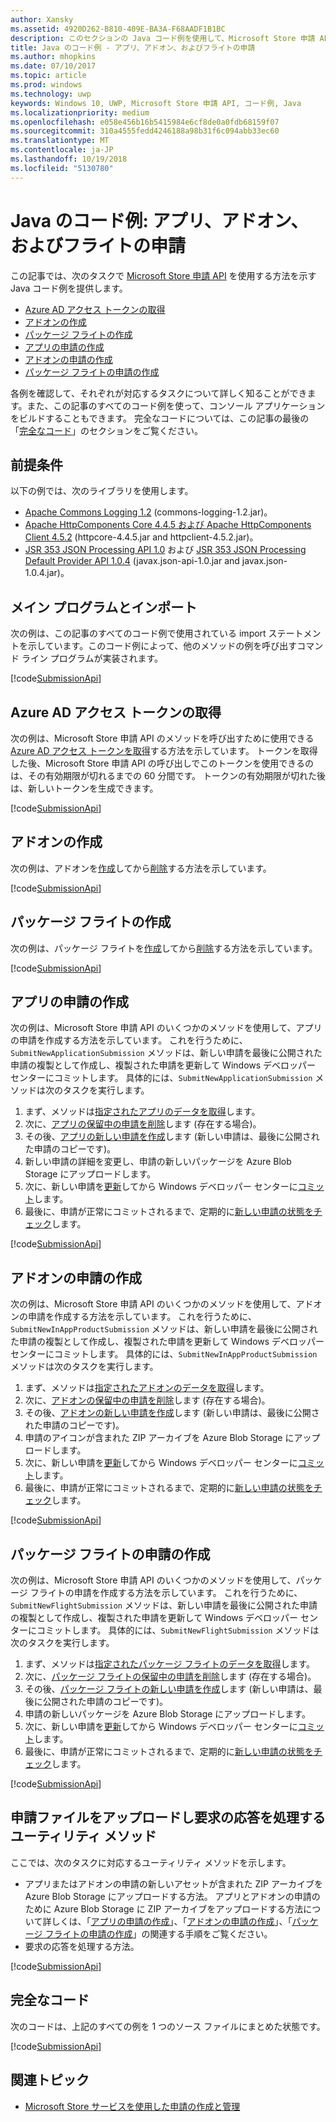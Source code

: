 ```yaml
---
author: Xansky
ms.assetid: 4920D262-B810-409E-BA3A-F68AADF1B1BC
description: このセクションの Java コード例を使用して、Microsoft Store 申請 API を使用する方法をご確認ください。
title: Java のコード例 - アプリ、アドオン、およびフライトの申請
ms.author: mhopkins
ms.date: 07/10/2017
ms.topic: article
ms.prod: windows
ms.technology: uwp
keywords: Windows 10, UWP, Microsoft Store 申請 API, コード例, Java
ms.localizationpriority: medium
ms.openlocfilehash: e058e456b16b5415984e6cf8de0a0fdb68159f07
ms.sourcegitcommit: 310a4555fedd4246188a98b31f6c094abb33ec60
ms.translationtype: MT
ms.contentlocale: ja-JP
ms.lasthandoff: 10/19/2018
ms.locfileid: "5130780"
---
```

# <a name="java-sample-submissions-for-apps-add-ons-and-flights"></a>Java のコード例: アプリ、アドオン、およびフライトの申請

この記事では、次のタスクで [Microsoft Store 申請 API](create-and-manage-submissions-using-windows-store-services.md) を使用する方法を示す Java コード例を提供します。

* [Azure AD アクセス トークンの取得](#token)
* [アドオンの作成](#create-add-on)
* [パッケージ フライトの作成](#create-package-flight)
* [アプリの申請の作成](#create-app-submission)
* [アドオンの申請の作成](#create-add-on-submission)
* [パッケージ フライトの申請の作成](#create-flight-submission)

各例を確認して、それぞれが対応するタスクについて詳しく知ることができます。また、この記事のすべてのコード例を使って、コンソール アプリケーションをビルドすることもできます。 完全なコードについては、この記事の最後の「[完全なコード](java-code-examples-for-the-windows-store-submission-api.md#code-listing)」のセクションをご覧ください。

## <a name="prerequisites"></a>前提条件

以下の例では、次のライブラリを使用します。

* [Apache Commons Logging 1.2](http://commons.apache.org/proper/commons-logging)  (commons-logging-1.2.jar)。
* [Apache HttpComponents Core 4.4.5 および Apache HttpComponents Client 4.5.2](https://hc.apache.org/) (httpcore-4.4.5.jar and httpclient-4.5.2.jar)。
* [JSR 353 JSON Processing API 1.0](https://mvnrepository.com/artifact/javax.json/javax.json-api/1.0) および [JSR 353 JSON Processing Default Provider API 1.0.4](https://mvnrepository.com/artifact/org.glassfish/javax.json/1.0.4) (javax.json-api-1.0.jar and javax.json-1.0.4.jar)。

## <a name="main-program-and-imports"></a>メイン プログラムとインポート

次の例は、この記事のすべてのコード例で使用されている import ステートメントを示しています。このコード例によって、他のメソッドの例を呼び出すコマンド ライン プログラムが実装されます。

[!code[SubmissionApi](./code/StoreServicesExamples_Submission/java/MainExample.java#L1-L64)]

<span id="token" />

## <a name="obtain-an-azure-ad-access-token"></a>Azure AD アクセス トークンの取得

次の例は、Microsoft Store 申請 API のメソッドを呼び出すために使用できる [Azure AD アクセス トークンを取得](create-and-manage-submissions-using-windows-store-services.md#obtain-an-azure-ad-access-token)する方法を示しています。 トークンを取得した後、Microsoft Store 申請 API の呼び出しでこのトークンを使用できるのは、その有効期限が切れるまでの 60 分間です。 トークンの有効期限が切れた後は、新しいトークンを生成できます。

[!code[SubmissionApi](./code/StoreServicesExamples_Submission/java/CompleteExample.java#L65-L95)]

<span id="create-add-on" />

## <a name="create-an-add-on"></a>アドオンの作成

次の例は、アドオンを[作成](create-an-add-on.md)してから[削除](delete-an-add-on.md)する方法を示しています。

[!code[SubmissionApi](./code/StoreServicesExamples_Submission/java/CompleteExample.java#L310-L345)]

<span id="create-package-flight" />

## <a name="create-a-package-flight"></a>パッケージ フライトの作成

次の例は、パッケージ フライトを[作成](create-a-flight.md)してから[削除](delete-a-flight.md)する方法を示しています。

[!code[SubmissionApi](./code/StoreServicesExamples_Submission/java/CompleteExample.java#L185-L221)]

<span id="create-app-submission" />

## <a name="create-an-app-submission"></a>アプリの申請の作成

次の例は、Microsoft Store 申請 API のいくつかのメソッドを使用して、アプリの申請を作成する方法を示しています。 これを行うために、```SubmitNewApplicationSubmission``` メソッドは、新しい申請を最後に公開された申請の複製として作成し、複製された申請を更新して Windows デベロッパー センターにコミットします。 具体的には、```SubmitNewApplicationSubmission``` メソッドは次のタスクを実行します。

1. まず、メソッドは[指定されたアプリのデータを取得](get-an-app.md)します。
2. 次に、[アプリの保留中の申請を削除](delete-an-app-submission.md)します (存在する場合)。
3. その後、[アプリの新しい申請を作成](create-an-app-submission.md)します (新しい申請は、最後に公開された申請のコピーです)。
4. 新しい申請の詳細を変更し、申請の新しいパッケージを Azure Blob Storage にアップロードします。
5. 次に、新しい申請を[更新](update-an-app-submission.md)してから Windows デベロッパー センターに[コミット](commit-an-app-submission.md)します。
6. 最後に、申請が正常にコミットされるまで、定期的に[新しい申請の状態をチェック](get-status-for-an-app-submission.md)します。

[!code[SubmissionApi](./code/StoreServicesExamples_Submission/java/CompleteExample.java#L97-L183)]

<span id="create-add-on-submission" />

## <a name="create-an-add-on-submission"></a>アドオンの申請の作成

次の例は、Microsoft Store 申請 API のいくつかのメソッドを使用して、アドオンの申請を作成する方法を示しています。 これを行うために、```SubmitNewInAppProductSubmission``` メソッドは、新しい申請を最後に公開された申請の複製として作成し、複製された申請を更新して Windows デベロッパー センターにコミットします。 具体的には、```SubmitNewInAppProductSubmission``` メソッドは次のタスクを実行します。

1. まず、メソッドは[指定されたアドオンのデータを取得](get-an-add-on.md)します。
2. 次に、[アドオンの保留中の申請を削除](delete-an-add-on-submission.md)します (存在する場合)。
3. その後、[アドオンの新しい申請を作成](create-an-add-on-submission.md)します (新しい申請は、最後に公開された申請のコピーです)。
4. 申請のアイコンが含まれた ZIP アーカイブを Azure Blob Storage にアップロードします。
5. 次に、新しい申請を[更新](update-an-add-on-submission.md)してから Windows デベロッパー センターに[コミット](commit-an-add-on-submission.md)します。
6. 最後に、申請が正常にコミットされるまで、定期的に[新しい申請の状態をチェック](get-status-for-an-add-on-submission.md)します。

[!code[SubmissionApi](./code/StoreServicesExamples_Submission/java/CompleteExample.java#L347-L431)]

<span id="create-flight-submission" />

## <a name="create-a-package-flight-submission"></a>パッケージ フライトの申請の作成

次の例は、Microsoft Store 申請 API のいくつかのメソッドを使用して、パッケージ フライトの申請を作成する方法を示しています。 これを行うために、```SubmitNewFlightSubmission``` メソッドは、新しい申請を最後に公開された申請の複製として作成し、複製された申請を更新して Windows デベロッパー センターにコミットします。 具体的には、```SubmitNewFlightSubmission``` メソッドは次のタスクを実行します。

1. まず、メソッドは[指定されたパッケージ フライトのデータを取得](get-a-flight.md)します。
2. 次に、[パッケージ フライトの保留中の申請を削除](delete-a-flight-submission.md)します (存在する場合)。
3. その後、[パッケージ フライトの新しい申請を作成](create-a-flight-submission.md)します (新しい申請は、最後に公開された申請のコピーです)。
4. 申請の新しいパッケージを Azure Blob Storage にアップロードします。
5. 次に、新しい申請を[更新](update-a-flight-submission.md)してから Windows デベロッパー センターに[コミット](commit-a-flight-submission.md)します。
6. 最後に、申請が正常にコミットされるまで、定期的に[新しい申請の状態をチェック](get-status-for-a-flight-submission.md)します。

[!code[SubmissionApi](./code/StoreServicesExamples_Submission/java/CompleteExample.java#L223-L308)]

<span id="utilities" />

## <a name="utility-methods-to-upload-submission-files-and-handle-request-responses"></a>申請ファイルをアップロードし要求の応答を処理するユーティリティ メソッド

ここでは、次のタスクに対応するユーティリティ メソッドを示します。

* アプリまたはアドオンの申請の新しいアセットが含まれた ZIP アーカイブを Azure Blob Storage にアップロードする方法。 アプリとアドオンの申請のために Azure Blob Storage に ZIP アーカイブをアップロードする方法について詳しくは、「[アプリの申請の作成](manage-app-submissions.md#create-an-app-submission)」、「[アドオンの申請の作成](manage-add-on-submissions.md#create-an-add-on-submission)」、「[パッケージ フライトの申請の作成](manage-flight-submissions.md#create-a-package-flight-submission)」の関連する手順をご覧ください。
* 要求の応答を処理する方法。

[!code[SubmissionApi](./code/StoreServicesExamples_Submission/java/CompleteExample.java#L433-L490)]

<span id="code-listing" />

## <a name="complete-code-listing"></a>完全なコード

次のコードは、上記のすべての例を 1 つのソース ファイルにまとめた状態です。

[!code[SubmissionApi](./code/StoreServicesExamples_Submission/java/CompleteExample.java#L1-L491)]

## <a name="related-topics"></a>関連トピック

* [Microsoft Store サービスを使用した申請の作成と管理](create-and-manage-submissions-using-windows-store-services.md)
